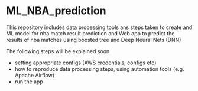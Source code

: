 # ML_NBA_prediction
This repository includes data processing tools ans steps taken to create and ML model for nba match result prediction and Web app to predict the results of nba matches using boosted tree and Deep Neural Nets (DNN)


The following steps will be explained soon
- setting appropriate configs (AWS credentials, configs etc) 
- how to reproduce data processing steps, using automation tools (e.g. Apache Airflow)
- run the app

